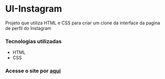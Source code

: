 # UI-Instagram
Projeto que utiliza HTML e CSS para criar um clone da interface da pagina de perfil do Instagram

### Tecnologias utilizadas
- HTML
- CSS

### Acesse o site por [aqui](https://douglasjosebarboza.github.io/UI-Instagram/)
